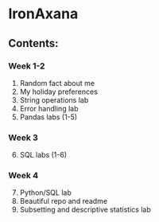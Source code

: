 # IronAxana

## Contents:

### Week 1-2
1. Random fact about me
2. My holiday preferences
3. String operations lab
4. Error handling lab
5. Pandas labs (1-5)

### Week 3
6. SQL labs (1-6)

### Week 4
7. Python/SQL lab
8. Beautiful repo and readme
9. Subsetting and descriptive statistics lab
